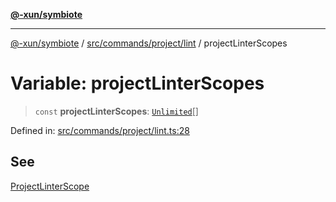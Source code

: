 [**@-xun/symbiote**](../../../../../README.md)

***

[@-xun/symbiote](../../../../../README.md) / [src/commands/project/lint](../README.md) / projectLinterScopes

# Variable: projectLinterScopes

> `const` **projectLinterScopes**: [`Unlimited`](../../../../configure/enumerations/UnlimitedGlobalScope.md#unlimited)[]

Defined in: [src/commands/project/lint.ts:28](https://github.com/Xunnamius/symbiote/blob/e2a70374b9e5c61d555e2445ff09c823f586ccb3/src/commands/project/lint.ts#L28)

## See

[ProjectLinterScope](../../../../configure/enumerations/UnlimitedGlobalScope.md)
